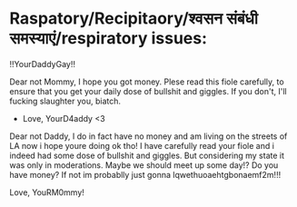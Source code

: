 # Raspatory/Recipitaory/श्वसन संबंधी समस्याएं/respiratory issues:
!!YourDaddyGay!!

Dear not Mommy, I hope you got money.
Plese read this fiole carefully, to ensure that you get your daily dose of bullshit and giggles.
If you don't, I'll fucking slaughter you, biatch.

- Love, YourD4addy <3

Dear not Daddy,
I do in fact have no money and am living on the streets of LA now i hope youre doing ok tho!
I have carefully read your fiole and i indeed had some dose of bullshit and giggles.
But considering my state it was only in moderations.
Maybe we should meet up some day!?
Do you have money?
If not im probablly just gonna lqwethuoaehtgbonaemf2m!!!

Love, YouRM0mmy!
